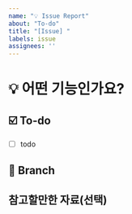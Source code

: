 ```yaml
---
name: "💡 Issue Report"
about: "To-do"
title: "[Issue] "
labels: issue
assignees: ''
---
```


# 💡 어떤 기능인가요?
<!-- 작업하는 내용에 대해 설명해주세요. -->

## ☑️ To-do
<!-- 작업 상세 내용을 적어주세요. -->
- [ ] todo

## 🍃 Branch
<!-- 어떤 브랜치에서 작업할 것인지 적어주세요. -->

## 참고할만한 자료(선택)
